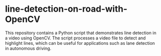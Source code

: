 # line-detection-on-road-with-OpenCV
This repository contains a Python script that demonstrates line detection in a video using OpenCV. The script processes a video file to detect and highlight lines, which can be useful for applications such as lane detection in autonomous driving.
